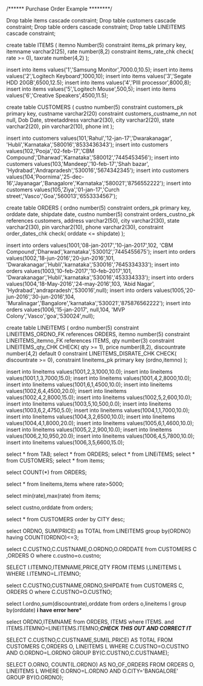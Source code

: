 /******  Purchase Order Example ********/



Drop table items     cascade constraint;
Drop table customers cascade constraint;
Drop table orders    cascade constraint;
Drop table LINEITEMS cascade constraint;

create table ITEMS
(
 itemno   Number(5)   constraint items_pk  primary key,
 itemname varchar2(25),
 rate     number(8,2) constraint items_rate_chk check( rate >= 0),
 taxrate  number(4,2)
);



insert into items values('1','Samsung Monitor',7000.0,10.5);
insert into items values('2','Logitech Keyboard',1000,10);
insert into items values('3','Segate HDD 20GB',6500,12.5);
insert into items values('4','PIII processor',8000,8);
insert into items values('5','Logitech Mouse',500,5);
insert into items values('6','Creative Speakers',4500,11.5);


create table CUSTOMERS
(
 custno    number(5)    constraint customers_pk  primary key,
 custname  varchar2(20) constraint customers_custname_nn not null,
 Dob       Date,
 streetaddress  varchar2(30),
 city      varchar2(20),
 state     varchar2(20),
 pin       varchar2(10),
 phone     int
);

insert into customers values(101,'Rahul','12-jan-17','Dwarakanagar',  'Hubli','Karnataka','580016','8533436343');
insert into customers values(102,'Pooja','02-feb-17','CBM Compound','Dharwad','Karnataka','580012','7445453456');
insert into customers values(103,'Mandeep','10-feb-17','Shah bazar', 'Hydrabad','Andrapradesh','530016','5674342345');
insert into customers values(104,'Poornima','25-dec-16','Jayanagar','Banagalore','Karnataka','580021','8756552222');
insert into customers values(105,'Ziya','01-jan-17','Curch street','Vasco','Goa','560013','6553334567');

create table ORDERS
(
 ordno     number(5)  constraint orders_pk  primary key,
 orddate   date,
 shipdate  date,
 custno    number(5) constraint orders_custno_pk references customers,
 address   varchar2(50),
 city      varchar2(30),
 state     varchar2(30),
 pin       varchar2(10),
 phone     varchar2(30),
 constraint order_dates_chk  check( orddate <= shipdate)
);


insert into orders values(1001,'08-jan-2017','10-jan-2017',102, 'CBM Compound','Dharwad','karnataka','530012','7445455675');
insert into orders values(1002,'18-jun-2016','20-jun-2016',101, 'Dwarakanagar','Hubli','karnataka','530016','7645334333');
insert into orders values(1003,'10-feb-2017','10-feb-2017',101, 'Dwarakanagar','Hubli','karnataka','530016','453334333');
insert into orders values(1004,'18-May-2016','24-may-2016',103, 'Abid Nagar', 'Hydrabad','andrapradesh','530016',null);
insert into orders values(1005,'20-jun-2016','30-jun-2016',104, 'Muralinagar','Bangalore','karnataka','530021','875876562222');
insert into orders values(1006,'15-jan-2017', null,104, 'MVP Colony','Vasco','goa','530024',null);

create table LINEITEMS
(
 ordno   number(5)   constraint LINEITEMS_ORDNO_FK references ORDERS,
 itemno  number(5)   constraint LINEITEMS_itemno_FK references ITEMS,
 qty     number(3)   constraint LINEITEMS_qty_CHK CHECK( qty >= 1),
 price   number(8,2),
 discountrate number(4,2) default 0 constraint LINEITEMS_DISRATE_CHK CHECK( discountrate >= 0),
 constraint lineitems_pk primary key (ordno,itemno)
);


insert into lineitems values(1001,2,3,1000,10.0);
insert into lineitems values(1001,1,3,7000,15.0);
insert into lineitems values(1001,4,2,8000,10.0);
insert into lineitems values(1001,6,1,4500,10.0);
insert into lineitems values(1002,6,4,4500,20.0);
insert into lineitems values(1002,4,2,8000,15.0);
insert into lineitems values(1002,5,2,600,10.0);
insert into lineitems values(1003,5,10,500,0.0);
insert into lineitems values(1003,6,2,4750,5.0);
insert into lineitems values(1004,1,1,7000,10.0);
insert into lineitems values(1004,3,2,6500,10.0);
insert into lineitems values(1004,4,1,8000,20.0);
insert into lineitems values(1005,6,1,4600,10.0);
insert into lineitems values(1005,2,2,900,10.0);
insert into lineitems values(1006,2,10,950,20.0);
insert into lineitems values(1006,4,5,7800,10.0);
insert into lineitems values(1006,3,5,6600,15.0);

select * from TAB;
select * from ORDERS;
select * from LINEiTEMS;
select * from CUSTOMERS;
select * from items;

select COUNT(*) from ORDERS;

select * from lineitems,items where rate>5000;

select min(rate),max(rate) from items;

select custno,orddate from orders;

select * from CUSTOMERS order by CITY desc;

select ORDNO, SUM(PRICE) as TOTAL from LINEITEMS group by(ORDNO) having COUNT(ORDNO)<=3;

select C.CUSTNO,C.CUSTNAME,O.ORDNO,O.ORDDATE from CUSTOMERS C ,ORDERS O where c.custno=o.custno;

SELECT I.ITEMNO,ITEMNAME,PRICE,QTY FROM ITEMS I,LINEITEMS L WHERE I.ITEMNO=L.ITEMNO;

select C.CUSTNO,CUSTNAME,ORDNO,SHIPDATE from CUSTOMERS C, ORDERS O where C.CUSTNO=O.CUSTNO;

select l.ordno,sum(discountrate),orddate from orders o,lineitems l group by(orddate)  ******i have error here*******

select ORDNO,ITEMNAME from ORDERS, ITEMS where ITEMS. and ITEMS.ITEMNO=LINEITEMS.ITEMNO;*******CHECK THIS OUT AND CORRECT IT*******

SELECT C.CUSTNO,C.CUSTNAME,SUM(L.PRICE) AS TOTAL FROM CUSTOMERS C,ORDERS O, LINEITEMS L WHERE C.CUSTNO=O.CUSTNO AND O.ORDNO=L.ORDNO GROUP BY(C.CUSTNO,C.CUSTNAME);

SELECT O.ORNO, COUNT(L.ORDNO) AS NO_OF_ORDERS FROM ORDERS O, LINEITEMS L WHERE O.ORNO=L.ORDNO AND O.CITY='BANGALORE' GROUP BY(O.ORDNO);
